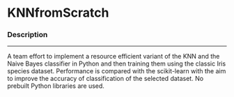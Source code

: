 # KNNfromScratch
### Description
___
A team effort to implement a resource efficient variant of the
KNN and the Naive Bayes classifier in Python and then
training them using the classic Iris species dataset.
Performance is compared with the scikit-learn with the aim
to improve the accuracy of classification of the selected
dataset.
No prebuilt Python libraries are used.
